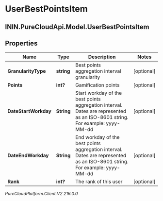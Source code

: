 # UserBestPointsItem

## ININ.PureCloudApi.Model.UserBestPointsItem

## Properties

|Name | Type | Description | Notes|
|------------ | ------------- | ------------- | -------------|
| **GranularityType** | **string** | Best points aggregation interval granularity | [optional] |
| **Points** | **int?** | Gamification points | [optional] |
| **DateStartWorkday** | **String** | Start workday of the best points aggregation interval. Dates are represented as an ISO-8601 string. For example: yyyy-MM-dd | [optional] |
| **DateEndWorkday** | **String** | End workday of the best points aggregation interval. Dates are represented as an ISO-8601 string. For example: yyyy-MM-dd | [optional] |
| **Rank** | **int?** | The rank of this user | [optional] |



_PureCloudPlatform.Client.V2 216.0.0_
